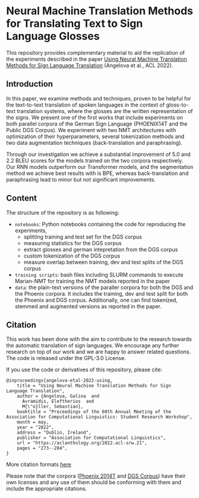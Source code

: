 # Neural Machine Translation Methods for Translating Text to Sign Language Glosses

This repository provides complementary material to aid the replication of the experiments described in the paper [Using Neural Machine Translation Methods for Sign Language Translation](https://aclanthology.org/2022.acl-srw.21) (Angelova et al., ACL 2022). 


## Introduction

In this paper, we examine methods and techniques, proven to be helpful for the text-to-text translation of spoken languages in the context of gloss-to-text translation systems, where the glosses are the written representation of the signs. We present one of the first works that include experiments on both parallel corpora of the German Sign Language (PHOENIX14T and the Public DGS Corpus). We experiment with two NMT architectures with optimization of their hyperparameters, several tokenization methods and two data augmentation techniques (back-translation and paraphrasing). 

Through our investigation we achieve a substantial improvement of 5.0 and 2.2 BLEU scores for the models trained on the two corpora respectively. 
Our RNN models outperform our Transformer models, and the segmentation method we achieve best results with is BPE, whereas back-translation and paraphrasing lead to minor but not significant improvements. 

## Content 

The structure of the repository is as following:

 * `notebooks`: Python notebooks containing the code for reproducing the experiments, 
   *  splitting training and test set for the DGS corpus
   *  measuring statistics for the DGS corpus
   *  extract glosses and german intepretation from the DGS corpus
   *  custom tokenization of the DGS corpus
   *  measure overlap between training, dev and test splits of the DGS corpus
 * `training scripts`: bash files including SLURM commands to execute Marian-NMT for training the NMT models reported in the paper
 * `data`: the plain-text versions of the paraller corpora for both the DGS and the Phoenix corpora. It includes the training, dev and test split for both the Phoenix and DGS corpus. Additionally, one can find tokenized, stemmed and augmented versions as reported in the paper.  

## Citation

This work has been done with the aim to contribute to the research towards the automatic translation of sign languages. We encourage any further research on top of our work and we are happy to answer related questions. The code is released under the GPL-3.0 License.

If you use the code or derivatives of this repository, please cite:

```
@inproceedings{angelova-etal-2022-using,
    title = "Using Neural Machine Translation Methods for Sign Language Translation",
    author = {Angelova, Galina  and
      Avramidis, Eleftherios  and
      M{\"o}ller, Sebastian},
    booktitle = "Proceedings of the 60th Annual Meeting of the Association for Computational Linguistics: Student Research Workshop",
    month = may,
    year = "2022",
    address = "Dublin, Ireland",
    publisher = "Association for Computational Linguistics",
    url = "https://aclanthology.org/2022.acl-srw.21",
    pages = "273--284",
}
```

More citation formats [here](https://aclanthology.org/2022.acl-srw.21/)

Please note that the corpora ([Phoenix 2014T](https://www-i6.informatik.rwth-aachen.de/~koller/RWTH-PHOENIX-2014-T/) and [DGS Corpus](https://www.sign-lang.uni-hamburg.de/meinedgs/ling/start_en.html)) have their own licenses and any use of them should be conforming with them and include the appropriate citations. 

